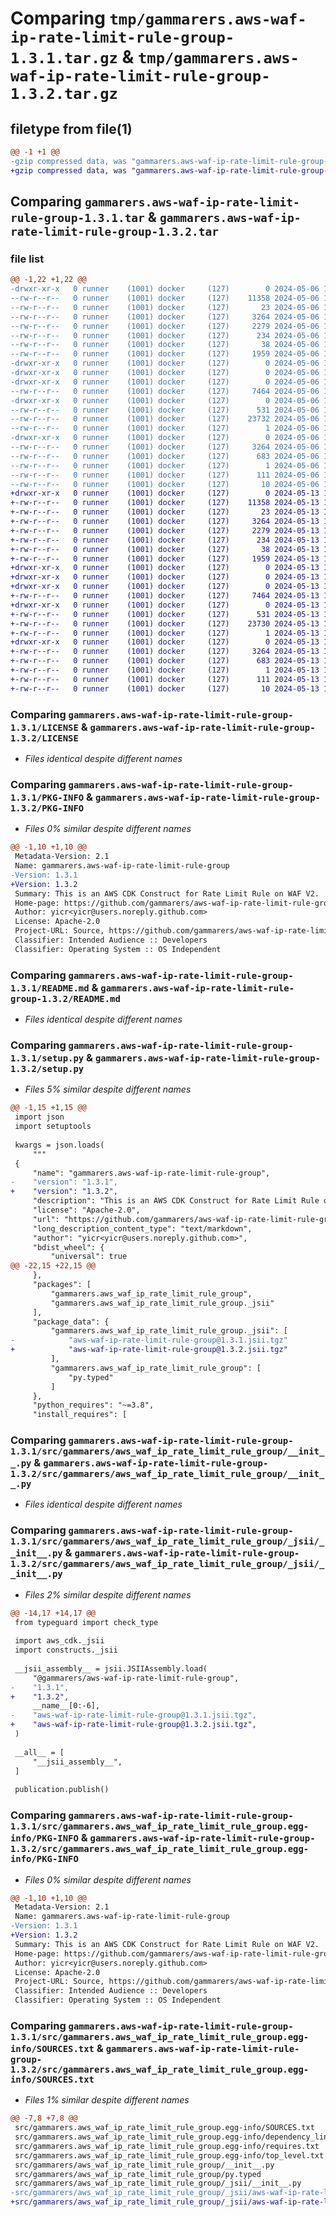 # Comparing `tmp/gammarers.aws-waf-ip-rate-limit-rule-group-1.3.1.tar.gz` & `tmp/gammarers.aws-waf-ip-rate-limit-rule-group-1.3.2.tar.gz`

## filetype from file(1)

```diff
@@ -1 +1 @@
-gzip compressed data, was "gammarers.aws-waf-ip-rate-limit-rule-group-1.3.1.tar", last modified: Mon May  6 19:20:25 2024, max compression
+gzip compressed data, was "gammarers.aws-waf-ip-rate-limit-rule-group-1.3.2.tar", last modified: Mon May 13 19:19:37 2024, max compression
```

## Comparing `gammarers.aws-waf-ip-rate-limit-rule-group-1.3.1.tar` & `gammarers.aws-waf-ip-rate-limit-rule-group-1.3.2.tar`

### file list

```diff
@@ -1,22 +1,22 @@
-drwxr-xr-x   0 runner    (1001) docker     (127)        0 2024-05-06 19:20:25.504761 gammarers.aws-waf-ip-rate-limit-rule-group-1.3.1/
--rw-r--r--   0 runner    (1001) docker     (127)    11358 2024-05-06 19:20:15.000000 gammarers.aws-waf-ip-rate-limit-rule-group-1.3.1/LICENSE
--rw-r--r--   0 runner    (1001) docker     (127)       23 2024-05-06 19:20:15.000000 gammarers.aws-waf-ip-rate-limit-rule-group-1.3.1/MANIFEST.in
--rw-r--r--   0 runner    (1001) docker     (127)     3264 2024-05-06 19:20:25.504761 gammarers.aws-waf-ip-rate-limit-rule-group-1.3.1/PKG-INFO
--rw-r--r--   0 runner    (1001) docker     (127)     2279 2024-05-06 19:20:15.000000 gammarers.aws-waf-ip-rate-limit-rule-group-1.3.1/README.md
--rw-r--r--   0 runner    (1001) docker     (127)      234 2024-05-06 19:20:15.000000 gammarers.aws-waf-ip-rate-limit-rule-group-1.3.1/pyproject.toml
--rw-r--r--   0 runner    (1001) docker     (127)       38 2024-05-06 19:20:25.504761 gammarers.aws-waf-ip-rate-limit-rule-group-1.3.1/setup.cfg
--rw-r--r--   0 runner    (1001) docker     (127)     1959 2024-05-06 19:20:15.000000 gammarers.aws-waf-ip-rate-limit-rule-group-1.3.1/setup.py
-drwxr-xr-x   0 runner    (1001) docker     (127)        0 2024-05-06 19:20:25.504761 gammarers.aws-waf-ip-rate-limit-rule-group-1.3.1/src/
-drwxr-xr-x   0 runner    (1001) docker     (127)        0 2024-05-06 19:20:25.504761 gammarers.aws-waf-ip-rate-limit-rule-group-1.3.1/src/gammarers/
-drwxr-xr-x   0 runner    (1001) docker     (127)        0 2024-05-06 19:20:25.504761 gammarers.aws-waf-ip-rate-limit-rule-group-1.3.1/src/gammarers/aws_waf_ip_rate_limit_rule_group/
--rw-r--r--   0 runner    (1001) docker     (127)     7464 2024-05-06 19:20:15.000000 gammarers.aws-waf-ip-rate-limit-rule-group-1.3.1/src/gammarers/aws_waf_ip_rate_limit_rule_group/__init__.py
-drwxr-xr-x   0 runner    (1001) docker     (127)        0 2024-05-06 19:20:25.504761 gammarers.aws-waf-ip-rate-limit-rule-group-1.3.1/src/gammarers/aws_waf_ip_rate_limit_rule_group/_jsii/
--rw-r--r--   0 runner    (1001) docker     (127)      531 2024-05-06 19:20:15.000000 gammarers.aws-waf-ip-rate-limit-rule-group-1.3.1/src/gammarers/aws_waf_ip_rate_limit_rule_group/_jsii/__init__.py
--rw-r--r--   0 runner    (1001) docker     (127)    23732 2024-05-06 19:20:15.000000 gammarers.aws-waf-ip-rate-limit-rule-group-1.3.1/src/gammarers/aws_waf_ip_rate_limit_rule_group/_jsii/aws-waf-ip-rate-limit-rule-group@1.3.1.jsii.tgz
--rw-r--r--   0 runner    (1001) docker     (127)        1 2024-05-06 19:20:15.000000 gammarers.aws-waf-ip-rate-limit-rule-group-1.3.1/src/gammarers/aws_waf_ip_rate_limit_rule_group/py.typed
-drwxr-xr-x   0 runner    (1001) docker     (127)        0 2024-05-06 19:20:25.504761 gammarers.aws-waf-ip-rate-limit-rule-group-1.3.1/src/gammarers.aws_waf_ip_rate_limit_rule_group.egg-info/
--rw-r--r--   0 runner    (1001) docker     (127)     3264 2024-05-06 19:20:25.000000 gammarers.aws-waf-ip-rate-limit-rule-group-1.3.1/src/gammarers.aws_waf_ip_rate_limit_rule_group.egg-info/PKG-INFO
--rw-r--r--   0 runner    (1001) docker     (127)      683 2024-05-06 19:20:25.000000 gammarers.aws-waf-ip-rate-limit-rule-group-1.3.1/src/gammarers.aws_waf_ip_rate_limit_rule_group.egg-info/SOURCES.txt
--rw-r--r--   0 runner    (1001) docker     (127)        1 2024-05-06 19:20:25.000000 gammarers.aws-waf-ip-rate-limit-rule-group-1.3.1/src/gammarers.aws_waf_ip_rate_limit_rule_group.egg-info/dependency_links.txt
--rw-r--r--   0 runner    (1001) docker     (127)      111 2024-05-06 19:20:25.000000 gammarers.aws-waf-ip-rate-limit-rule-group-1.3.1/src/gammarers.aws_waf_ip_rate_limit_rule_group.egg-info/requires.txt
--rw-r--r--   0 runner    (1001) docker     (127)       10 2024-05-06 19:20:25.000000 gammarers.aws-waf-ip-rate-limit-rule-group-1.3.1/src/gammarers.aws_waf_ip_rate_limit_rule_group.egg-info/top_level.txt
+drwxr-xr-x   0 runner    (1001) docker     (127)        0 2024-05-13 19:19:37.474073 gammarers.aws-waf-ip-rate-limit-rule-group-1.3.2/
+-rw-r--r--   0 runner    (1001) docker     (127)    11358 2024-05-13 19:19:25.000000 gammarers.aws-waf-ip-rate-limit-rule-group-1.3.2/LICENSE
+-rw-r--r--   0 runner    (1001) docker     (127)       23 2024-05-13 19:19:25.000000 gammarers.aws-waf-ip-rate-limit-rule-group-1.3.2/MANIFEST.in
+-rw-r--r--   0 runner    (1001) docker     (127)     3264 2024-05-13 19:19:37.474073 gammarers.aws-waf-ip-rate-limit-rule-group-1.3.2/PKG-INFO
+-rw-r--r--   0 runner    (1001) docker     (127)     2279 2024-05-13 19:19:25.000000 gammarers.aws-waf-ip-rate-limit-rule-group-1.3.2/README.md
+-rw-r--r--   0 runner    (1001) docker     (127)      234 2024-05-13 19:19:25.000000 gammarers.aws-waf-ip-rate-limit-rule-group-1.3.2/pyproject.toml
+-rw-r--r--   0 runner    (1001) docker     (127)       38 2024-05-13 19:19:37.474073 gammarers.aws-waf-ip-rate-limit-rule-group-1.3.2/setup.cfg
+-rw-r--r--   0 runner    (1001) docker     (127)     1959 2024-05-13 19:19:25.000000 gammarers.aws-waf-ip-rate-limit-rule-group-1.3.2/setup.py
+drwxr-xr-x   0 runner    (1001) docker     (127)        0 2024-05-13 19:19:37.470073 gammarers.aws-waf-ip-rate-limit-rule-group-1.3.2/src/
+drwxr-xr-x   0 runner    (1001) docker     (127)        0 2024-05-13 19:19:37.470073 gammarers.aws-waf-ip-rate-limit-rule-group-1.3.2/src/gammarers/
+drwxr-xr-x   0 runner    (1001) docker     (127)        0 2024-05-13 19:19:37.474073 gammarers.aws-waf-ip-rate-limit-rule-group-1.3.2/src/gammarers/aws_waf_ip_rate_limit_rule_group/
+-rw-r--r--   0 runner    (1001) docker     (127)     7464 2024-05-13 19:19:25.000000 gammarers.aws-waf-ip-rate-limit-rule-group-1.3.2/src/gammarers/aws_waf_ip_rate_limit_rule_group/__init__.py
+drwxr-xr-x   0 runner    (1001) docker     (127)        0 2024-05-13 19:19:37.474073 gammarers.aws-waf-ip-rate-limit-rule-group-1.3.2/src/gammarers/aws_waf_ip_rate_limit_rule_group/_jsii/
+-rw-r--r--   0 runner    (1001) docker     (127)      531 2024-05-13 19:19:25.000000 gammarers.aws-waf-ip-rate-limit-rule-group-1.3.2/src/gammarers/aws_waf_ip_rate_limit_rule_group/_jsii/__init__.py
+-rw-r--r--   0 runner    (1001) docker     (127)    23730 2024-05-13 19:19:25.000000 gammarers.aws-waf-ip-rate-limit-rule-group-1.3.2/src/gammarers/aws_waf_ip_rate_limit_rule_group/_jsii/aws-waf-ip-rate-limit-rule-group@1.3.2.jsii.tgz
+-rw-r--r--   0 runner    (1001) docker     (127)        1 2024-05-13 19:19:25.000000 gammarers.aws-waf-ip-rate-limit-rule-group-1.3.2/src/gammarers/aws_waf_ip_rate_limit_rule_group/py.typed
+drwxr-xr-x   0 runner    (1001) docker     (127)        0 2024-05-13 19:19:37.474073 gammarers.aws-waf-ip-rate-limit-rule-group-1.3.2/src/gammarers.aws_waf_ip_rate_limit_rule_group.egg-info/
+-rw-r--r--   0 runner    (1001) docker     (127)     3264 2024-05-13 19:19:37.000000 gammarers.aws-waf-ip-rate-limit-rule-group-1.3.2/src/gammarers.aws_waf_ip_rate_limit_rule_group.egg-info/PKG-INFO
+-rw-r--r--   0 runner    (1001) docker     (127)      683 2024-05-13 19:19:37.000000 gammarers.aws-waf-ip-rate-limit-rule-group-1.3.2/src/gammarers.aws_waf_ip_rate_limit_rule_group.egg-info/SOURCES.txt
+-rw-r--r--   0 runner    (1001) docker     (127)        1 2024-05-13 19:19:37.000000 gammarers.aws-waf-ip-rate-limit-rule-group-1.3.2/src/gammarers.aws_waf_ip_rate_limit_rule_group.egg-info/dependency_links.txt
+-rw-r--r--   0 runner    (1001) docker     (127)      111 2024-05-13 19:19:37.000000 gammarers.aws-waf-ip-rate-limit-rule-group-1.3.2/src/gammarers.aws_waf_ip_rate_limit_rule_group.egg-info/requires.txt
+-rw-r--r--   0 runner    (1001) docker     (127)       10 2024-05-13 19:19:37.000000 gammarers.aws-waf-ip-rate-limit-rule-group-1.3.2/src/gammarers.aws_waf_ip_rate_limit_rule_group.egg-info/top_level.txt
```

### Comparing `gammarers.aws-waf-ip-rate-limit-rule-group-1.3.1/LICENSE` & `gammarers.aws-waf-ip-rate-limit-rule-group-1.3.2/LICENSE`

 * *Files identical despite different names*

### Comparing `gammarers.aws-waf-ip-rate-limit-rule-group-1.3.1/PKG-INFO` & `gammarers.aws-waf-ip-rate-limit-rule-group-1.3.2/PKG-INFO`

 * *Files 0% similar despite different names*

```diff
@@ -1,10 +1,10 @@
 Metadata-Version: 2.1
 Name: gammarers.aws-waf-ip-rate-limit-rule-group
-Version: 1.3.1
+Version: 1.3.2
 Summary: This is an AWS CDK Construct for Rate Limit Rule on WAF V2.
 Home-page: https://github.com/gammarers/aws-waf-ip-rate-limit-rule-group.git
 Author: yicr<yicr@users.noreply.github.com>
 License: Apache-2.0
 Project-URL: Source, https://github.com/gammarers/aws-waf-ip-rate-limit-rule-group.git
 Classifier: Intended Audience :: Developers
 Classifier: Operating System :: OS Independent
```

### Comparing `gammarers.aws-waf-ip-rate-limit-rule-group-1.3.1/README.md` & `gammarers.aws-waf-ip-rate-limit-rule-group-1.3.2/README.md`

 * *Files identical despite different names*

### Comparing `gammarers.aws-waf-ip-rate-limit-rule-group-1.3.1/setup.py` & `gammarers.aws-waf-ip-rate-limit-rule-group-1.3.2/setup.py`

 * *Files 5% similar despite different names*

```diff
@@ -1,15 +1,15 @@
 import json
 import setuptools
 
 kwargs = json.loads(
     """
 {
     "name": "gammarers.aws-waf-ip-rate-limit-rule-group",
-    "version": "1.3.1",
+    "version": "1.3.2",
     "description": "This is an AWS CDK Construct for Rate Limit Rule on WAF V2.",
     "license": "Apache-2.0",
     "url": "https://github.com/gammarers/aws-waf-ip-rate-limit-rule-group.git",
     "long_description_content_type": "text/markdown",
     "author": "yicr<yicr@users.noreply.github.com>",
     "bdist_wheel": {
         "universal": true
@@ -22,15 +22,15 @@
     },
     "packages": [
         "gammarers.aws_waf_ip_rate_limit_rule_group",
         "gammarers.aws_waf_ip_rate_limit_rule_group._jsii"
     ],
     "package_data": {
         "gammarers.aws_waf_ip_rate_limit_rule_group._jsii": [
-            "aws-waf-ip-rate-limit-rule-group@1.3.1.jsii.tgz"
+            "aws-waf-ip-rate-limit-rule-group@1.3.2.jsii.tgz"
         ],
         "gammarers.aws_waf_ip_rate_limit_rule_group": [
             "py.typed"
         ]
     },
     "python_requires": "~=3.8",
     "install_requires": [
```

### Comparing `gammarers.aws-waf-ip-rate-limit-rule-group-1.3.1/src/gammarers/aws_waf_ip_rate_limit_rule_group/__init__.py` & `gammarers.aws-waf-ip-rate-limit-rule-group-1.3.2/src/gammarers/aws_waf_ip_rate_limit_rule_group/__init__.py`

 * *Files identical despite different names*

### Comparing `gammarers.aws-waf-ip-rate-limit-rule-group-1.3.1/src/gammarers/aws_waf_ip_rate_limit_rule_group/_jsii/__init__.py` & `gammarers.aws-waf-ip-rate-limit-rule-group-1.3.2/src/gammarers/aws_waf_ip_rate_limit_rule_group/_jsii/__init__.py`

 * *Files 2% similar despite different names*

```diff
@@ -14,17 +14,17 @@
 from typeguard import check_type
 
 import aws_cdk._jsii
 import constructs._jsii
 
 __jsii_assembly__ = jsii.JSIIAssembly.load(
     "@gammarers/aws-waf-ip-rate-limit-rule-group",
-    "1.3.1",
+    "1.3.2",
     __name__[0:-6],
-    "aws-waf-ip-rate-limit-rule-group@1.3.1.jsii.tgz",
+    "aws-waf-ip-rate-limit-rule-group@1.3.2.jsii.tgz",
 )
 
 __all__ = [
     "__jsii_assembly__",
 ]
 
 publication.publish()
```

### Comparing `gammarers.aws-waf-ip-rate-limit-rule-group-1.3.1/src/gammarers.aws_waf_ip_rate_limit_rule_group.egg-info/PKG-INFO` & `gammarers.aws-waf-ip-rate-limit-rule-group-1.3.2/src/gammarers.aws_waf_ip_rate_limit_rule_group.egg-info/PKG-INFO`

 * *Files 0% similar despite different names*

```diff
@@ -1,10 +1,10 @@
 Metadata-Version: 2.1
 Name: gammarers.aws-waf-ip-rate-limit-rule-group
-Version: 1.3.1
+Version: 1.3.2
 Summary: This is an AWS CDK Construct for Rate Limit Rule on WAF V2.
 Home-page: https://github.com/gammarers/aws-waf-ip-rate-limit-rule-group.git
 Author: yicr<yicr@users.noreply.github.com>
 License: Apache-2.0
 Project-URL: Source, https://github.com/gammarers/aws-waf-ip-rate-limit-rule-group.git
 Classifier: Intended Audience :: Developers
 Classifier: Operating System :: OS Independent
```

### Comparing `gammarers.aws-waf-ip-rate-limit-rule-group-1.3.1/src/gammarers.aws_waf_ip_rate_limit_rule_group.egg-info/SOURCES.txt` & `gammarers.aws-waf-ip-rate-limit-rule-group-1.3.2/src/gammarers.aws_waf_ip_rate_limit_rule_group.egg-info/SOURCES.txt`

 * *Files 1% similar despite different names*

```diff
@@ -7,8 +7,8 @@
 src/gammarers.aws_waf_ip_rate_limit_rule_group.egg-info/SOURCES.txt
 src/gammarers.aws_waf_ip_rate_limit_rule_group.egg-info/dependency_links.txt
 src/gammarers.aws_waf_ip_rate_limit_rule_group.egg-info/requires.txt
 src/gammarers.aws_waf_ip_rate_limit_rule_group.egg-info/top_level.txt
 src/gammarers/aws_waf_ip_rate_limit_rule_group/__init__.py
 src/gammarers/aws_waf_ip_rate_limit_rule_group/py.typed
 src/gammarers/aws_waf_ip_rate_limit_rule_group/_jsii/__init__.py
-src/gammarers/aws_waf_ip_rate_limit_rule_group/_jsii/aws-waf-ip-rate-limit-rule-group@1.3.1.jsii.tgz
+src/gammarers/aws_waf_ip_rate_limit_rule_group/_jsii/aws-waf-ip-rate-limit-rule-group@1.3.2.jsii.tgz
```

